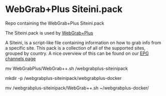# WebGrab+Plus Siteini.pack
Repo containing the WebGrab+Plus Siteini.pack

The Siteini.pack is used by [WebGrab+Plus](http://webgrabplus.com/)

A Siteini, is a script-like file containing information on how to grab info from a specific site. This pack is a collection of all of the supported sites, grouped by country. A nice overview of this can be found on our [EPG channels page](http://webgrabplus.com/epg-channels)

mv WebGrabPlus/WebGrab++.sh /webgrabplus-siteinipack

mkdir -p /webgrabplus-siteinipack/webgrabplus-docker

mv /webgrabplus-siteinipack/WebGrab++.sh ~/webgrabplus-docker/

